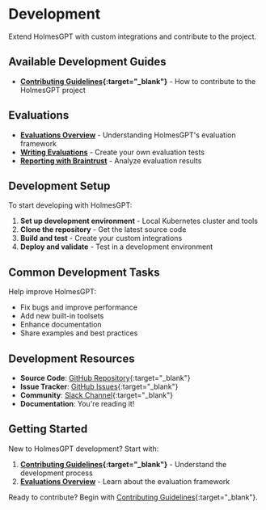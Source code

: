 # Development

Extend HolmesGPT with custom integrations and contribute to the project.

## Available Development Guides

- **[Contributing Guidelines](https://github.com/robusta-dev/holmesgpt/blob/master/CONTRIBUTING.md){:target="_blank"}** - How to contribute to the HolmesGPT project

## Evaluations

- **[Evaluations Overview](evals/index.md)** - Understanding HolmesGPT's evaluation framework
- **[Writing Evaluations](evals/writing.md)** - Create your own evaluation tests
- **[Reporting with Braintrust](evals/reporting.md)** - Analyze evaluation results

## Development Setup

To start developing with HolmesGPT:

1. **Set up development environment** - Local Kubernetes cluster and tools
2. **Clone the repository** - Get the latest source code
3. **Build and test** - Create your custom integrations
4. **Deploy and validate** - Test in a development environment

## Common Development Tasks

Help improve HolmesGPT:

- Fix bugs and improve performance
- Add new built-in toolsets
- Enhance documentation
- Share examples and best practices

## Development Resources

- **Source Code**: [GitHub Repository](https://github.com/robusta-dev/holmesgpt){:target="_blank"}
- **Issue Tracker**: [GitHub Issues](https://github.com/robusta-dev/holmesgpt/issues){:target="_blank"}
- **Community**: [Slack Channel](https://bit.ly/robusta-slack){:target="_blank"}
- **Documentation**: You're reading it!

## Getting Started

New to HolmesGPT development? Start with:

1. **[Contributing Guidelines](https://github.com/robusta-dev/holmesgpt/blob/master/CONTRIBUTING.md){:target="_blank"}** - Understand the development process
2. **[Evaluations Overview](evals/index.md)** - Learn about the evaluation framework

Ready to contribute? Begin with [Contributing Guidelines](https://github.com/robusta-dev/holmesgpt/blob/master/CONTRIBUTING.md){:target="_blank"}.
